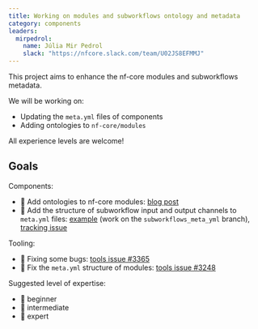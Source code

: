 ```yaml
---
title: Working on modules and subworkflows ontology and metadata
category: components
leaders:
  mirpedrol:
    name: Júlia Mir Pedrol
    slack: "https://nfcore.slack.com/team/U02JS8EFMMJ"
---
```


This project aims to enhance the nf-core modules and subworkflows metadata.

We will be working on:

- Updating the `meta.yml` files of components
- Adding ontologies to `nf-core/modules`

All experience levels are welcome!

## Goals

Components:

- 🥪 Add ontologies to nf-core modules: [blog post](https://nf-co.re/blog/2025/modules-ontology)
- 🥪 Add the structure of subworkflow input and output channels to `meta.yml` files: [example](https://github.com/nf-core/modules/blob/subworkflows_meta_yml/subworkflows/nf-core/bam_cnv_wisecondorx/meta.yml) (work on the `subworkflows_meta_yml` branch), [tracking issue](https://github.com/nf-core/modules/issues/6737)

Tooling:

- 🌮 Fixing some bugs: [tools issue #3365](https://github.com/nf-core/tools/issues/3363)
- 🌯 Fix the `meta.yml` structure of modules: [tools issue #3248](https://github.com/nf-core/tools/issues/3248)

Suggested level of expertise:

- 🥪 beginner
- 🌮 intermediate
- 🌯 expert
